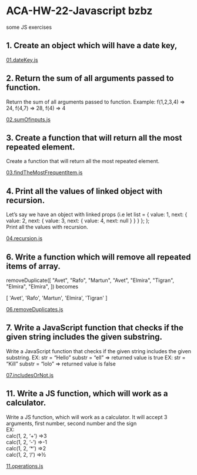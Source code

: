 # ACA-HW-22-Javascript bzbz

some JS exercises

## 1. Create an object which will have a date key,

[01.dateKey.js](01.dateKey.js)

## 2. Return the sum of all arguments passed to function.

Return the sum of all arguments passed to function.
Example: f(1,2,3,4) => 24, f(4,7) => 28, f(4) => 4

[02.sumOfinputs.js](02.sumOfinputs.js)

## 3. Create a function that will return all the most repeated element.

Create a function that will return all the most repeated element.

[03.findTheMostFrequentItem.js](03.findTheMostFrequentItem.js)

## 4. Print all the values of linked object with recursion.

Let’s say we have an object with linked props (i.e
let list = {
value: 1,
next: {
value: 2,
next: {
value: 3,
next: {
value: 4,
next: null
}
}
}
};
); <br>
Print all the values with recursion.

[04.recursion.js](04.recursion.js)

## 6. Write a function which will remove all repeated items of array.

removeDuplicate([
"Avet",
"Rafo",
"Martun",
"Avet",
"Elmira",
"Tigran",
"Elmira",
"Elmira",
]) becomes <br>

[ 'Avet', 'Rafo', 'Martun', 'Elmira', 'Tigran' ]

[06.removeDuplicates.js](06.removeDuplicates.js)

## 7. Write a JavaScript function that checks if the given string includes the given substring.

Write a JavaScript function that checks if the given string includes the given substring.
EX: str = “Hello” substr = “ell” => returned value is true
EX: str = “Kill” substr = “lolo” => returned value is false

[07.includesOrNot.js](07.includesOrNot.js)

## 11. Write a JS function, which will work as a calculator.

Write a JS function, which will work as a calculator.
It will accept 3 arguments, first number, second number and the sign <br>
EX: <br>
calc(1, 2, ‘+’) =>3 <br>
calc(1, 2, ‘-’) =>-1 <br>
calc(1, 2, ‘\*’) =>2 <br>
calc(1, 2, ‘/’) =>½ <br>

[11.operations.js](11.operations.js)
